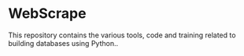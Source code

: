 # WebScrape
This repository contains the various tools, code and training related to building databases using Python..
